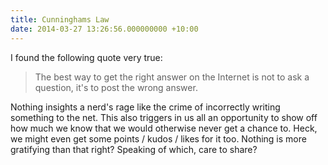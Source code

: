 ```yaml
---
title: Cunninghams Law
date: 2014-03-27 13:26:56.000000000 +10:00
---
```

I found the following quote very true:
> The best way to get the right answer on the Internet is not to ask a question, it's to post the wrong answer.

Nothing insights a nerd's rage like the crime of incorrectly writing something to the net. This also triggers in us all an opportunity to show off how much we know that we would otherwise never get a chance to. Heck, we might even get some points / kudos / likes for it too. Nothing is more gratifying than that right? Speaking of which, care to share?
